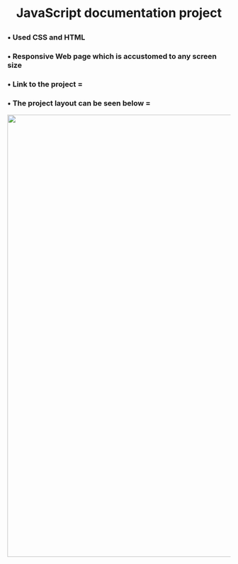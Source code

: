 # <p align = "center" > JavaScript documentation project </p>   

###  • Used CSS and HTML 
###  • Responsive Web page which is accustomed to any screen size 
###  • Link to the project = 
###  • The project layout can be seen below = 


<p align = "center" >
<img src="https://github.com/aqib-javed1119/Projects/blob/main/Projects/Web%20dev%20projects/Responsive%20Web%20design%20projects/JavaScript%20documentation%20project/Video.gif" width="1250" height="1000" />
